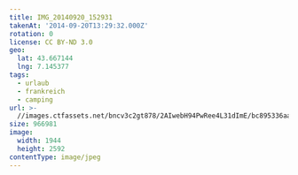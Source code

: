 ```yaml
---
title: IMG_20140920_152931
takenAt: '2014-09-20T13:29:32.000Z'
rotation: 0
license: CC BY-ND 3.0
geo:
  lat: 43.667144
  lng: 7.145377
tags:
  - urlaub
  - frankreich
  - camping
url: >-
  //images.ctfassets.net/bncv3c2gt878/2AIwebH94PwRee4L31dImE/bc895336aa233b74a0cba4d4f1197ef8/img_20140920_152931_28031142170_o
size: 966981
image:
  width: 1944
  height: 2592
contentType: image/jpeg
---
```


